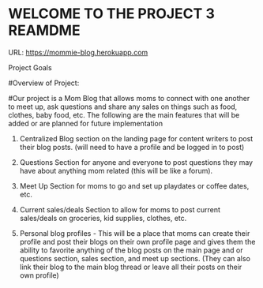 # WELCOME TO THE PROJECT 3 REAMDME

URL: https://mommie-blog.herokuapp.com

Project Goals

#Overview of Project:

#Our project is a Mom Blog that allows moms to connect with one another to meet up, ask questions and share any sales on things such as food, clothes, baby food, etc. The following are the main features that will be added or are planned for 
future implementation

1. Centralized Blog section on the landing page for content writers to post their blog posts. (will need to 
have a profile and be logged in to post)

2. Questions Section for anyone and everyone to post questions they may have about anything mom related 
(this will be like a forum).

3. Meet Up Section for moms to go and set up playdates or coffee dates, etc.

4. Current sales/deals Section to allow for moms to post current sales/deals on groceries, kid supplies, 
clothes, etc.

5. Personal blog profiles - This will be a place that moms can create their profile and post their blogs on their
own profile page and gives them the ability to favorite anything of the blog posts on the main page and or
questions section, sales section, and meet up sections. (They can also link their blog to the main blog thread 
or leave all their posts on their own profile)
